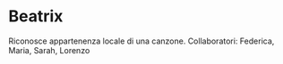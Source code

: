 # Beatrix
Riconosce appartenenza locale di una canzone.
Collaboratori:
Federica, Maria, Sarah, Lorenzo
